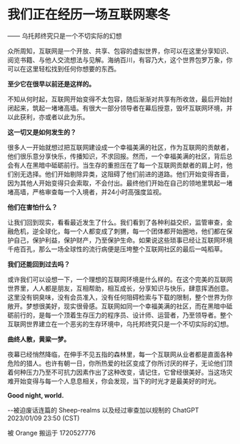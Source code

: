 # 我们正在经历一场互联网寒冬

—— 乌托邦终究只是一个不切实际的幻想

众所周知，互联网是一个开放、共享、包容的虚拟世界，你可以在这里分享知识、阅览书籍、与他人交流想法与见解。海纳百川，有容乃大，这个世界包罗万象，你可以在这里轻松找到任何你想要的东西。

**至少它在很早以前还是这样的。**

不知从何时起，互联网开始变得不太包容，随后渐渐对共享有所收敛，最后开始封闭起来，筑起一堵堵高墙。有很大一部分领导者在幕后授意，毁坏互联网环境，并以此获利，亦或者以此为乐。

**这一切又是如何发生的？**

很多人一开始就想过把互联网建设成一个幸福美满的社区，作为互联网的贡献者，他们很乐意分享快乐，传播知识，不求回报。然而，一个幸福美满的社区，背后总会有人在黑暗中砥砺前行。当生存的重担压在了每一个互联网贡献者的肩上时，他们别无选择。他们开始剔除异类，这阻碍了他们前进的道路。他们开始变得吝啬，因为其他人开始变得只会索取，不会付出。最终他们开始在自己的领地里筑起一堵堵高墙，严格审查每一个入境者，并24小时高强度监视。

**他们在害怕什么？**

让我们回到现实，看看最近发生了什么。我们看到了各种利益交织，监管审查，金融危机，逆全球化，每一个人都变成了刺猬，每一个团体都开始圈地，他们都在保护自己，保护利益，保护财产，乃至保护生命。如果说这些琐事已经让互联网环境千疮百孔，那么一场全球性的流行病便是压垮整个互联网社区的最后一吨稻草。

**我们还能回到过去吗？**

或许我们可以设想一下，一个理想的互联网环境是什么样的。在这个完美的互联网世界里，人人都是朋友，互相帮助，相互成长，分享知识与快乐，肆意挥洒创意。这里没有铜臭味，没有会员准入，没有任何阻碍检索与下载的限制，整个世界为你敞开。梦想很美好，现实很骨感。互联网如同一个幸福美满的社区，而在黑暗中砥砺前行的，是每一个顶着生存压力的程序员、设计师、运营者，乃至领导者。整个互联网世界建立在一个恶劣的生存环境中，乌托邦终究只是一个不切实际的幻想。

**曲终人散，黄粱一梦。**

夜幕已经悄然降临，在伸手不见五指的森林里，每一个互联网从业者都是直面各种危险的猎人。也许有朝一日，你所热爱的社区变成了你所讨厌的样子，无论他们顶着何种压力乃至不可抗力因素作出了这种改变，请记住，它曾经很美好。当这场灾难开始变得与每一个人息息相关，你会发现，当下的时光才是最美好的时光。

**Good night, world.**

--被迫废话连篇的 Sheep-realms 以及经过审查加以规制的 ChatGPT 2023/01/09 23:50 (CST)

被 Orange 搬运于 1720527776

